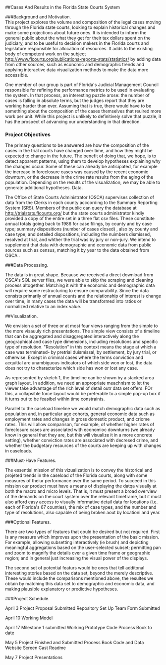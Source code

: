 ##Cases And Results in the Florida State Courts System

###Background and Motivation.  
This project explores the volume and composition of the legal cases moving through the Florida state courts, looking to explain historical changes and make some projections about future ones.  It is intended to inform the general public about the what they get for their tax dollars spent on the judiciary, and to be useful to decision makers in the Florida courts and legislature responsible for allocation of resources.  It adds to the existing body of competent work on the subject http://www.flcourts.org/publications-reports-stats/statistics/  by adding data from other sources, such as economic and  demographic trends and applying  interactive data visualization methods to make the data more accessible.

One member of our group is part of Florida's Judicial Management Council responsible for refining the performance metrics to be used in evaluating the system.  In that process, an interesting puzzle arose: the number of cases is falling in absolute terms, but the judges report that they are working harder than ever.  Assuming that is true, there would have to be something about the composition of the cases themselves that reuired more work per unit. While this project is unlikely to definitively solve that puzzle, it has the prospect of advancing our understanding in that direction. 

### Project Objectives
The primary questions to be answered are how the composition of the cases in the trial courts have changed over time, and how they might be expected to change in the future.   The benefit of doing that, we hope, is to detect apparent patterns, using them to develop hypotheses explaining why the changes occur.  Some of these can already be anticipated, for example the increase in foreclosure cases was caused by the recent economic downturn, or the decrease in the crime rate results from the aging of the population.  Depending on the results of the visualization, we may be able to generate additional hypotheses. 
Data. 

The Office of State Courts Administrator (OSCA) supervises collection of data from the Clerks in each county acccording to the Summary Reporting System (SRS). Members of the public can query the database at http://trialstats.flcourts.org/  but the state courts administrator kindly provided a copy of the entire set in a three flat csv files. These constitute annual totals going back to 1986 for case filings, by county and by case type;  summary dispositions (number of cases closed) , also by county and case type; and detailed dispositions, including the nuimbers dismissed, resolved at trial, and whther the trial was by jury or non-jury.   We intend to supplement that data with demographic and economic data from public sources such as census, matching it by year to the data obtained from OSCA.. 

###Data Processing. 

The data is in great shape. Because we received a direct download from OSCA's SQL server files, we were able to skip the scraping and cleaning process altogether. Matching it with the economic and demographic data will require some restructuring to ensure comparability. Since the data consists primarily of annual counts and the relationship of interest is change over time, in many cases the data will be transformed into ratios  or normalized relative to an index value. 

##Visualization.

We envision a set of three or at most four views ranging from the simple to the more visauuly rich presentations. The simple view consists of a timeline that can be aggregated and disaggregated interactively along the geographical and case type dimensions, including resolutions and specific type of resolution. "Resolution" in this context means the stage at which a case was terminated- by pretrial duismissal, by settlement, by jury trial, or otherwise. Except in criminal cases where the terms conviction and acquittal are unambiguous indicators of which side won or lost, the data  does not try to characterize which side has won or lost any case.  

As represented by sketch 1, the timeline can be shown by a stacked area graph layout. In addition, we need an appropriate meachnism to let the viewer take advantage of the rich level of detail outr data set offers. FOr this, a collapsible force layout would be preferable to a simple pop-up box if it turns out to be feasibel within time constraints. 

Parallel to the caseload timeline we would match demographic data such as population and, in particular age cohorts, general economic data such as employment rates and changes in gross domestic product, and criome rates. This will allow comparison, for example, of whether higher rates of foreclosure cases are associated with economioc downturns (we already know in general that they are, but this will visualize it in a more concrete setting), whether conviction rates are associated with decresed crime, and whether the budgetary resources of the courts are keeping up with changes in caseloads.   


###Must-Have Features. 

The essential mission of this vizualization is to convey the historical and projeted trends in the caseload of the Florida courts, along with some measures of theiur performance over the same period. To succeed in this mission our product must have a means of displaying the datqa visually at both the macro and micro levels.  That is, it must present a broad overview of the demands on the court system over the relevant timeframe, but it must also afford easy access to visually informative detail data for locations (i.e. each of Florida's 67 counties), the mix of case types, and the number and type of resolutions, also capable of being broken aout by locationi and year.   

###Optional Features. 

There are two types of features that could be desired but not required.  First is any measure which improves upon the presentation of the basic mission. For example, allowing subsetting interactively (ie brush) and depicting meaningful aggregations based on the user-selected subset;  permitting pan and zoom to magnify the details over a given time frame or geographic region; and in general just increasing the visual power of the displays. 

The second set of potential featurs would be ones that tell additonal interesting stories based on the data set, beyond the merely descriptive. These would include the comparisons mentioned above, the resultes we obtain by matching this data set to demographic and economic data, and making plausible explanatory or predictive hypotheses. 

###Project Schedule. 

April 3 	Project Proposal Submitted
		Repository Set Up
		Team Form Submitted
		
April 10	Working Model 

April 17 Milestone 1 submitted
		Working Prototype Code
		Process Book to date
		
May 5 Project Finished and Submitted
		Process Book
		Code and Data
		Website
		Screen Cast
    Readme
    
May 7 Project Presentations


